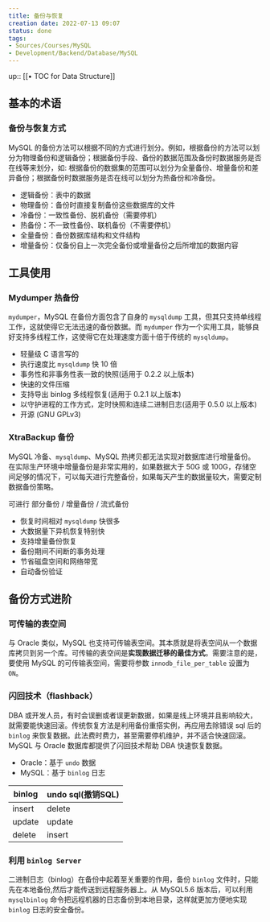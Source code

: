 ```yaml
---
title: 备份与恢复
creation date: 2022-07-13 09:07 
status: done
tags:
- Sources/Courses/MySQL
- Development/Backend/Database/MySQL
---
```

up:: [[• TOC for Data Structure]]

## 基本的术语

### 备份与恢复方式

MySQL 的备份方法可以根据不同的方式进行划分。例如，根据备份的方法可以划分为物理备份和逻辑备份；根据备份手段、备份的数据范围及备份时数据服务是否在线等来划分，如: 根据备份的数据集的范围可以划分为全量备份、增量备份和差异备份；根据备份时数据服务是否在线可以划分为热备份和冷备份。

- 逻辑备份：表中的数据
- 物理备份：备份时直接复制备份这些数据库的文件
- 冷备份：一致性备份、脱机备份（需要停机）
- 热备份：不一致性备份、联机备份（不需要停机）
- 全量备份：备份数据库结构和文件结构
- 增量备份：仅备份自上一次完全备份或增量备份之后所增加的数据内容

## 工具使用

### Mydumper 热备份

`mydumper`，MySQL 在备份方面包含了自身的 `mysqldump` 工具，但其只支持单线程工作，这就使得它无法迅速的备份数据。而 `mydumper` 作为一个实用工具，能够良好支持多线程工作，这使得它在处理速度方面十倍于传统的 `mysqldump`。

- 轻量级 C 语言写的
- 执行速度比 `mysqldump` 快 10 倍
- 事务性和非事务性表一致的快照(适用于 0.2.2 以上版本) 
- 快速的文件压缩 
- 支持导出 binlog 多线程恢复(适用于 0.2.1 以上版本) 
- 以守护进程的工作方式，定时快照和连续二进制日志(适用于 0.5.0 以上版本) 
- 开源 (GNU GPLv3)

### XtraBackup 备份

MySQL 冷备、`mysqldump`、MySQL 热拷贝都无法实现对数据库进行增量备份。在实际生产环境中增量备份是非常实用的，如果数据大于 50G 或 100G，存储空间足够的情况下，可以每天进行完整备份，如果每天产生的数据量较大，需要定制数据备份策略。

可进行 部分备份 / 增量备份 / 流式备份

- 恢复时间相对 `mysqldump` 快很多
- 大数据量下异机恢复特别快 
- 支持增量备份恢复 
- 备份期间不间断的事务处理 
- 节省磁盘空间和网络带宽 
- 自动备份验证

## 备份方式进阶

### 可传输的表空间

与 Oracle 类似，MySQL 也支持可传输表空间。其本质就是将表空间从一个数据库拷贝到另一个库。可传输的表空间是**实现数据迁移的最佳方式**。需要注意的是，要使用 MySQL 的可传输表空间，需要将参数 `innodb_file_per_table` 设置为 `ON`。

### 闪回技术（flashback）

DBA 或开发人员，有时会误删或者误更新数据，如果是线上环境并且影响较大，就需要能快速回滚。传统恢复方法是利用备份重搭实例，再应用去除错误 sql 后的 `binlog` 来恢复数据。此法费时费力，甚至需要停机维护，并不适合快速回滚。MySQL 与 Oracle 数据库都提供了闪回技术帮助 DBA 快速恢复数据。

- Oracle：基于 `undo` 数据
- MySQL：基于 `binlog` 日志

| binlog | undo sql(撤销SQL) |
| ------ | ----------------- |
| insert | delete            |
| update | update            |
| delete | insert            |
### 利用 `binlog Server`

二进制日志（binlog）在备份中起着至关重要的作用，备份 `binlog` 文件时，只能先在本地备份,然后才能传送到远程服务器上。从 MySQL5.6 版本后，可以利用 `mysqlbinlog` 命令把远程机器的日志备份到本地目录，这样就更加方便地实现 `binlog` 日志的安全备份。